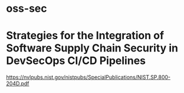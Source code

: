 # oss-sec
# Strategies for the Integration of Software Supply Chain Security in DevSecOps CI/CD Pipelines
  https://nvlpubs.nist.gov/nistpubs/SpecialPublications/NIST.SP.800-204D.pdf
